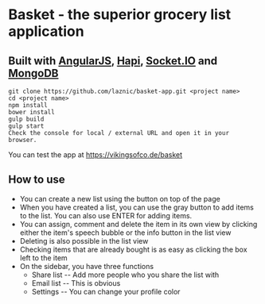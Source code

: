 # Basket - the superior grocery list application

## Built with [AngularJS](http://angularjs.com), [Hapi](http://hapijs.com), [Socket.IO](http://socket.io) and [MongoDB](https://www.mongodb.org/)
```
git clone https://github.com/laznic/basket-app.git <project name>
cd <project name>
npm install
bower install
gulp build
gulp start
Check the console for local / external URL and open it in your browser.
```

You can test the app at https://vikingsofco.de/basket

## How to use
* You can create a new list using the button on top of the page
* When you have created a list, you can use the gray button to add items to the list. You can also use ENTER for adding items.
* You can assign, comment and delete the item in its own view by clicking either the item's speech bubble or the info button in the list view
* Deleting is also possible in the list view
* Checking items that are already bought is as easy as clicking the box left to the item
* On the sidebar, you have three functions
  - Share list
  -- Add more people who you share the list with
  - Email list
  -- This is obvious
  - Settings
  -- You can change your profile color


